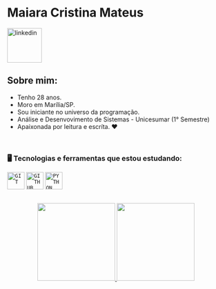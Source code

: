 
<div dsplay="inline-block">
 <h1 align="left">Maiara Cristina Mateus</h1>
  <a href="https://www.linkedin.com/in/maiara-cristina-614789190/">
    <img width="80px" src="https://i.ibb.co/RyZx12b/linkedin.png" alt="linkedin" style="vertical-align:top;">
  </a>
</br>

## Sobre mim:
 - Tenho 28 anos.
 - Moro em Marília/SP.
 - Sou iniciante no universo da programação.
 - Análise e Desenvovimento de Sistemas - Unicesumar (1° Semestre)
 - Apaixonada por leitura e escríta. ❤
 </br>
<div dsplay="inline-block">

### 🖥️ Tecnologias e ferramentas que estou estudando: 
<code><img width="40px" src="https://cdn.jsdelivr.net/gh/devicons/devicon/icons/git/git-original.svg" title = "GIT"/></code>
<code><img width="40px" src="https://cdn.jsdelivr.net/gh/devicons/devicon/icons/github/github-original.svg" title = "GITHUB"/></code>
<code><img width="40px" src="https://cdn.jsdelivr.net/gh/devicons/devicon/icons/linux/linux-original.svg" title = "PYTHON"/></code>

##
<p align="center">
<a href="https://github.com/Mai-CM">
  <img height="180em" src="https://github-readme-stats-eight-theta.vercel.app/api?username=Mai-CM&show_icons=true&theme=algolia&include_all_commits=true&count_private=true"/>
  <img height="180em" src="https://github-readme-stats-eight-theta.vercel.app/api/top-langs/?username=Mai-CM&layout=compact&langs_count=8&theme=algolia"/>
</a>
</p>
